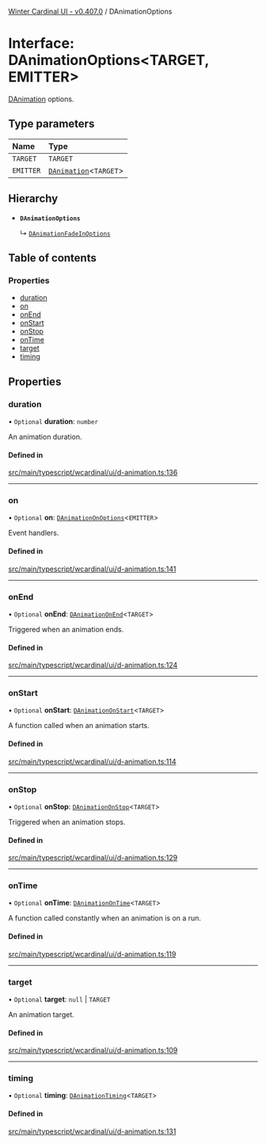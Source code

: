 [Winter Cardinal UI - v0.407.0](../index.md) / DAnimationOptions

# Interface: DAnimationOptions\<TARGET, EMITTER\>

[DAnimation](DAnimation.md) options.

## Type parameters

| Name | Type |
| :------ | :------ |
| `TARGET` | `TARGET` |
| `EMITTER` | [`DAnimation`](DAnimation.md)\<`TARGET`\> |

## Hierarchy

- **`DAnimationOptions`**

  ↳ [`DAnimationFadeInOptions`](DAnimationFadeInOptions.md)

## Table of contents

### Properties

- [duration](DAnimationOptions.md#duration)
- [on](DAnimationOptions.md#on)
- [onEnd](DAnimationOptions.md#onend)
- [onStart](DAnimationOptions.md#onstart)
- [onStop](DAnimationOptions.md#onstop)
- [onTime](DAnimationOptions.md#ontime)
- [target](DAnimationOptions.md#target)
- [timing](DAnimationOptions.md#timing)

## Properties

### duration

• `Optional` **duration**: `number`

An animation duration.

#### Defined in

[src/main/typescript/wcardinal/ui/d-animation.ts:136](https://github.com/winter-cardinal/winter-cardinal-ui/blob/v0.407.0/src/main/typescript/wcardinal/ui/d-animation.ts#L136)

___

### on

• `Optional` **on**: [`DAnimationOnOptions`](DAnimationOnOptions.md)\<`EMITTER`\>

Event handlers.

#### Defined in

[src/main/typescript/wcardinal/ui/d-animation.ts:141](https://github.com/winter-cardinal/winter-cardinal-ui/blob/v0.407.0/src/main/typescript/wcardinal/ui/d-animation.ts#L141)

___

### onEnd

• `Optional` **onEnd**: [`DAnimationOnEnd`](../index.md#danimationonend)\<`TARGET`\>

Triggered when an animation ends.

#### Defined in

[src/main/typescript/wcardinal/ui/d-animation.ts:124](https://github.com/winter-cardinal/winter-cardinal-ui/blob/v0.407.0/src/main/typescript/wcardinal/ui/d-animation.ts#L124)

___

### onStart

• `Optional` **onStart**: [`DAnimationOnStart`](../index.md#danimationonstart)\<`TARGET`\>

A function called when an animation starts.

#### Defined in

[src/main/typescript/wcardinal/ui/d-animation.ts:114](https://github.com/winter-cardinal/winter-cardinal-ui/blob/v0.407.0/src/main/typescript/wcardinal/ui/d-animation.ts#L114)

___

### onStop

• `Optional` **onStop**: [`DAnimationOnStop`](../index.md#danimationonstop)\<`TARGET`\>

Triggered when an animation stops.

#### Defined in

[src/main/typescript/wcardinal/ui/d-animation.ts:129](https://github.com/winter-cardinal/winter-cardinal-ui/blob/v0.407.0/src/main/typescript/wcardinal/ui/d-animation.ts#L129)

___

### onTime

• `Optional` **onTime**: [`DAnimationOnTime`](../index.md#danimationontime)\<`TARGET`\>

A function called constantly when an animation is on a run.

#### Defined in

[src/main/typescript/wcardinal/ui/d-animation.ts:119](https://github.com/winter-cardinal/winter-cardinal-ui/blob/v0.407.0/src/main/typescript/wcardinal/ui/d-animation.ts#L119)

___

### target

• `Optional` **target**: ``null`` \| `TARGET`

An animation target.

#### Defined in

[src/main/typescript/wcardinal/ui/d-animation.ts:109](https://github.com/winter-cardinal/winter-cardinal-ui/blob/v0.407.0/src/main/typescript/wcardinal/ui/d-animation.ts#L109)

___

### timing

• `Optional` **timing**: [`DAnimationTiming`](../index.md#danimationtiming)\<`TARGET`\>

#### Defined in

[src/main/typescript/wcardinal/ui/d-animation.ts:131](https://github.com/winter-cardinal/winter-cardinal-ui/blob/v0.407.0/src/main/typescript/wcardinal/ui/d-animation.ts#L131)
